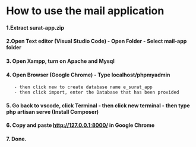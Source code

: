 # How to use the mail application

#### 1.Extract surat-app.zip 
#### 2.Open Text editor (Visual Studio Code) - Open Folder - Select mail-app folder
#### 3. Open Xampp, turn on Apache and Mysql
#### 4. Open Browser (Google Chrome) - Type localhost/phpmyadmin 
       - then click new to create database name e_surat_app 
       - then click import, enter the Database that has been provided
#### 5. Go back to vscode, click Terminal - then click new terminal - then type php artisan serve (Install Composer)
#### 6. Copy and paste http://127.0.0.1:8000/ in Google Chrome
#### 7. Done.
